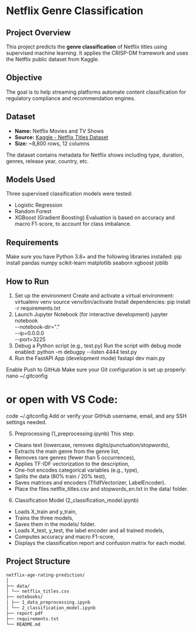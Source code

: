 # Netflix Genre Classification

## Project Overview

This project predicts the **genre classification** of Netflix titles using supervised machine learning. It applies the CRISP-DM framework and uses the Netflix public dataset from Kaggle.

## Objective

The goal is to help streaming platforms automate content classification for regulatory compliance and recommendation engines.

## Dataset

- **Name:** Netflix Movies and TV Shows
- **Source:** [Kaggle - Netflix Titles Dataset](https://www.kaggle.com/datasets/shivamb/netflix-shows)
- **Size:** ~8,800 rows, 12 columns

The dataset contains metadata for Netflix shows including type, duration, genres, release year, country, etc.

## Models Used
Three supervised classification models were tested:
 - Logistic Regression
 - Random Forest
 - XGBoost (Gradient Boosting)
 Evaluation is based on accuracy and macro F1-score, to account for class imbalance.

## Requirements
Make sure you have Python 3.8+ and the following libraries installed: pip install pandas numpy scikit-learn matplotlib seaborn xgboost joblib

## How to Run
1. Set up the environment
Create and activate a virtual environment:
virtualenv venv
source venv/bin/activate
Install dependencies:
pip install -r requirements.txt
2. Launch Jupyter Notebook (for interactive development)
jupyter notebook \
    --notebook-dir="." \
    --ip=0.0.0.0 \
    --port=3225
3. Debug a Python script (e.g., test.py)
Run the script with debug mode enabled:
python -m debugpy --listen 4444 test.py
4. Run the FastAPI App (development mode)
fastapi dev main.py

Enable Push to GitHub
Make sure your Git configuration is set up properly:
nano ~/.gitconfig
# or open with VS Code:
code ~/.gitconfig
Add or verify your GitHub username, email, and any SSH settings needed.

5. Preprocessing (1_preprocessing.ipynb)
This step:
- Cleans text (lowercase, removes digits/punctuation/stopwords),
- Extracts the main genre from the genre list,
- Removes rare genres (fewer than 5 occurrences),
- Applies TF-IDF vectorization to the description,
- One-hot encodes categorical variables (e.g., type),
- Splits the data (80% train / 20% test),
- Saves matrices and encoders (TfidfVectorizer, LabelEncoder).
- Place the files netflix_titles.csv and stopwords_en.txt in the data/ folder.
6. Classification Model (2_classification_model.ipynb)
- Loads X_train and y_train,
- Trains the three models,
- Saves them in the models/ folder.
- Loads X_test, y_test, the label encoder and all trained models,
- Computes accuracy and macro F1-score,
- Displays the classification report and confusion matrix for each model.

## Project Structure

```bash
netflix-age-rating-prediction/
│
├── data/
│ └── netflix_titles.csv
├── notebooks/
│ ├── 1_data_preprocessing.ipynb
│ └── 2_classification_model.ipynb
├── report.pdf
├── requirements.txt 
└── README.md
